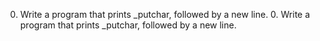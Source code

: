 0. Write a program that prints _putchar, followed by a new line. 0. Write a program that prints _putchar, followed by a new line.

